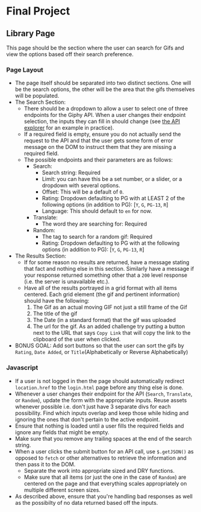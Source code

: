 # Final Project
## Library Page
This page should be the section where the user can search for Gifs and view the options based off their search preference.

### Page Layout
* The page itself should be separated into two distinct sections. One will be the search options, the other will be the area that the gifs themselves will be populated.
* The Search Section:
  * There should be a dropdown to allow a user to select one of three endpoints for the Giphy API. When a user changes their endpoint selection, the inputs they can fill in should change (see [the API explorer](https://developers.giphy.com/explorer/) for an example in practice).
  * If a required field is empty, ensure you do not actually send the request to the API and that the user gets some form of error message on the DOM to instruct them that they are missing a required field.
  * The possible endpoints and their parameters are as follows:
    * Search:
      * Search string: Required
      * Limit: you can have this be a set number, or a slider, or a dropdown with several options.
      * Offset: This will be a default of `0`.
      * Rating: Dropdown defaulting to PG with at LEAST 2 of the following options (in addition to PG): [`Y`, `G`, `PG-13`, `R`]
      * Language: This should default to `en` for now.
    * Translate: 
      * The word they are searching for: Required
    * Random:
      * The tag to search for a random gif: Required
      * Rating: Dropdown defaulting to PG with at the following options (in addition to PG): [`Y`, `G`, `PG-13`, `R`]
* The Results Section:
  * If for some reason no results are returned, have a message stating that fact and nothing else in this section. Similarly have a message if your response returned something other that a `200` level response (i.e. the server is unavailable etc.).
  * Have all of the results portrayed in a grid format with all items centered. Each grid element (the gif and pertinent information) should have the following:
    1. The Gif as an actual moving GIF not just a still frame of the Gif
    2. The title of the gif
    3. The Date (in a standard format) that the gif was uploaded
    4. The url for the gif. As an added challenge try putting a button next to the URL that says `Copy Link` that will copy the link to the clipboard of the user when clicked.
* BONUS GOAL: Add sort buttons so that the user can sort the gifs by `Rating`, `Date Added`, or `Title`(Alphabetically or Reverse Alphabetically)


### Javascript
* If a user is not logged in then the page should automatically redirect `location.href` to the `login.html` page before any thing else is done.
* Whenever a user changes their endpoint for the API (`Search`, `Translate`, or `Random`), update the form with the appropriate inputs. Reuse assets whenever possible i.e. don't just have 3 separate divs for each possibility. Find which inputs overlap and keep those while hiding and ignoring the ones that don't pertain to the active endpoint.
* Ensure that nothing is loaded until a user fills the required fields and ignore any fields that might be empty. 
* Make sure that you remove any trailing spaces at the end of the search string.
* When a user clicks the submit button for an API call, use `$.getJSON()` as opposed to `fetch` or other alternatives to retrieve the information and then pass it to the DOM. 
  * Separate the work into appropriate sized and DRY functions. 
  * Make sure that all items (or just the one in the case of `Random`) are centered on the page and that everything scales appropriately on multiple different screen sizes.
* As described above, ensure that you're handling bad responses as well as the possibilty of no data returned based off the inputs.